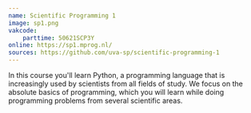 ```yaml
---
name: Scientific Programming 1
image: sp1.png
vakcode:
    parttime: 50621SCP3Y
online: https://sp1.mprog.nl/
sources: https://github.com/uva-sp/scientific-programming-1
---
```


In this course you'll learn Python, a programming language that is increasingly used by scientists from all fields of study. We focus on the absolute basics of programming, which you will learn while doing programming problems from several scientific areas.
